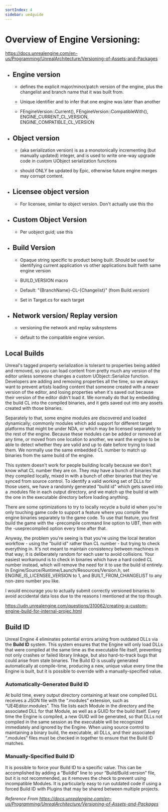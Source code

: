 ```yaml
---
sortIndex: 4
sidebar: ue4guide
---
```


# Overview of Engine Versioning:

<https://docs.unrealengine.com/en-us/Programming/UnrealArchitecture/Versioning-of-Assets-and-Packages>

- ## Engine version

  - defines the explicit major/minor/patch version of the engine, plus the changelist and branch name that it was built from.

  - Unique identifier and to infer that one engine was later than another

  - FEngineVersion::Current(), FEngineVersion::CompatibleWith(), ENGINE_CURRENT_CL_VERSION, ENGINE_COMPATIBLE_CL_VERSION

- ## Object version

  - (aka serialization version) is as a monotonically incrementing (but manually updated) integer, and is used to write one-way upgrade code in custom UObject serialization functions

  - should ONLY be updated by Epic, otherwise future engine merges may corrupt content.

- ## Licensee object version

  - For licensee, similar to object version. Don't actually use this tho

- ## Custom Object Version

  - Per uobject guid; use this

- ## Build Version

  - Opaque string specific to product being built. Should be used for identifying current application vs other applications built fwith same engine version

  - BUILD_VERSION macro

  - Default: "{BranchName}-CL-{Changelist}" (from Build.version)

  - Set in Target.cs for each target

- ## Network version/ Replay version

  - versioning the network and replay subsystems

  - default to the compatible engine version.

## Local Builds

Unreal's tagged property serialization is tolerant to properties being added and removed, so you can load content from pretty much any version of the editor unless someone changes a custom UObject::Serialize function. Developers are adding and removing properties all the time, so we always want to prevent artists loading content that someone created with a newer version of the editor, and losing properties when it's saved out because their version of the editor didn't load it. We normally do that by embedding the build CL into the compiled binaries, and it gets saved out into any assets created with those binaries.

Separately to that, some engine modules are discovered and loaded dynamically; commonly modules which add support for different target platforms that might be under NDA, or which may be licensed separately to the rest of the engine. Because these modules can be added or removed at any time, or moved from one location to another, we want the engine to be able to detect whether they are valid and up to date before trying to load them. We normally use the same embedded CL number to match up binaries from the same build of the engine.

This system doesn't work for people building locally because we don't know what CL number they are on. They may have a bunch of binaries that they compiled locally, mixed in with a bunch of other binaries that they've synced from source control. To identify a valid working set of DLLs for those users, we have a randomly generated "build id" which gets saved into a .modules file in each output directory, and we match up the build id with the one in the executable directory before loading anything.

There are some optimizations to try to locally recycle a build id when you're only touching game code to support a feature where you compile the engine binaries separately to the game code. To use that feature, you first build the game with the -precompile command line option to UBT, then with the -useprecompiled option every time after that.

Anyway, the problem you're seeing is that you're using the local iteration workflow - using the "build id" rather than CL number - but trying to check everything in. It's not meant to maintain consistency between machines in that way; it is deliberately random for each user to avoid collisions. Your easiest workaround is to check in binaries which have a hard coded CL number instead, which will remove the need for it to use the build id entirely. In Engine/Source/Runtime/Launch/Resources/Version.h, set ENGINE_IS_LICENSEE_VERSION to 1, and BUILT_FROM_CHANGELIST to any non-zero number you like.

I would encourage you to actually submit correctly versioned binaries to avoid accidental data loss due to the reasons I mentioned at the top though.

<https://udn.unrealengine.com/questions/310062/creating-a-custom-engine-build-for-internal-projec.html>

## Build ID

Unreal Engine 4 eliminates potential errors arising from outdated DLLs via the **Build ID** system. This system ensures that the Engine will only load DLLs that were compiled at the same time as the executable file itself, preventing not only crashes or failed library linkage, but also hard-to-track bugs that could arise from stale binaries. The Build ID is usually generated automatically at compile-time, producing a new, unique value every time the Engine is built, but it is possible to override with a manually-specified value.

### Automatically-Generated Build ID

At build time, every output directory containing at least one compiled DLL receives a JSON file with the “.modules” extension, such as “UE4Editor.modules”. This file lists each Module in the directory and the associated DLL for that Module, as well as a GUID for the build itself. Every time the Engine is compiled, a new GUID will be generated, so that DLLs not compiled in the same session as the executable will be recognized immediately and ignored by the Engine. When using source control to maintaining a binary build, the executable, all DLLs, and their associated “.modules” files must be checked in together to ensure that the Build ID matches.

### Manually-Specified Build ID

It is possible to force your Build ID to a specific value. This can be accomplished by adding a “BuildId” line to your “Build/Build.version” file, but it is not recommended, as it removes the check to prevent using incompatible Modules. It is particularly easy to run outdated code if using a forced Build ID with Plugins that may be shared between multiple projects.

*Reference From <https://docs.unrealengine.com/en-us/Programming/UnrealArchitecture/Versioning-of-Assets-and-Packages>*
